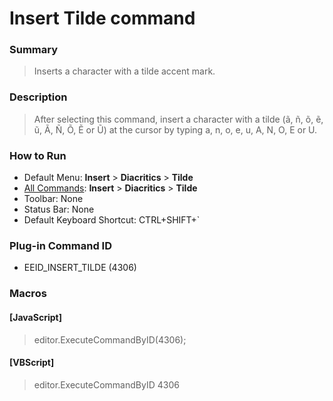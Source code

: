 # Insert Tilde command

### Summary

> Inserts a character with a tilde accent mark.

### Description

> After selecting this command, insert a character with a tilde (ã, ñ, õ, ẽ, ũ, Ã, Ñ, Õ, Ẽ or Ũ) at the cursor by typing a, n, o, e, u, A, N, O, E or U.

### How to Run

- Default Menu: **Insert** \> **Diacritics** \> **Tilde**
- [All Commands](../tools/all_commands): **Insert** \> **Diacritics** \> **Tilde**
- Toolbar: None
- Status Bar: None
- Default Keyboard Shortcut: CTRL+SHIFT+\`

### Plug-in Command ID

- EEID\_INSERT\_TILDE (4306)

### Macros

#### \[JavaScript\]

> editor.ExecuteCommandByID(4306);

#### \[VBScript\]

> editor.ExecuteCommandByID 4306
